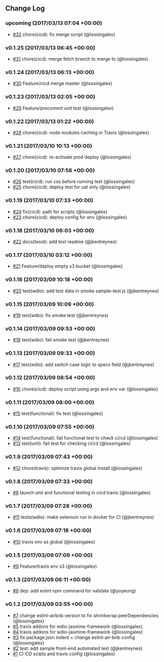 ## Change Log

### upcoming (2017/03/13 07:04 +00:00)
- [#32](https://github.com/GFG/gfg-gpe-frontend/pull/32) chore(cicd): fix merge script (@lossingalex)

### v0.1.25 (2017/03/13 06:45 +00:00)
- [#31](https://github.com/GFG/gfg-gpe-frontend/pull/31) chore(cicd): merge fetch branch to merge to (@lossingalex)

### v0.1.24 (2017/03/13 06:13 +00:00)
- [#30](https://github.com/GFG/gfg-gpe-frontend/pull/30) Feature/cicd merge master (@lossingalex)

### v0.1.23 (2017/03/13 02:05 +00:00)
- [#29](https://github.com/GFG/gfg-gpe-frontend/pull/29) Feature/precommit unit test (@lossingalex)

### v0.1.22 (2017/03/13 01:22 +00:00)
- [#28](https://github.com/GFG/gfg-gpe-frontend/pull/28) chore(cicd): node modules caching in Travis (@lossingalex)

### v0.1.21 (2017/03/10 10:13 +00:00)
- [#27](https://github.com/GFG/gfg-gpe-frontend/pull/27) chore(cicd): re-activate prod deploy (@lossingalex)

### v0.1.20 (2017/03/10 07:56 +00:00)
- [#26](https://github.com/GFG/gfg-gpe-frontend/pull/26) test(cicd): run css before running test (@lossingalex)
- [#25](https://github.com/GFG/gfg-gpe-frontend/pull/25) chore(cicd): deploy test for uat only (@lossingalex)

### v0.1.19 (2017/03/10 07:33 +00:00)
- [#24](https://github.com/GFG/gfg-gpe-frontend/pull/24) fix(cicd): path for scripts (@lossingalex)
- [#23](https://github.com/GFG/gfg-gpe-frontend/pull/23) chore(cicd): deploy config for env (@lossingalex)

### v0.1.18 (2017/03/10 06:03 +00:00)
- [#22](https://github.com/GFG/gfg-gpe-frontend/pull/22) docs(tesst): add test readme (@jkentreynes)

### v0.1.17 (2017/03/10 03:12 +00:00)
- [#21](https://github.com/GFG/gfg-gpe-frontend/pull/21) Feature/deploy empty s3 bucket (@lossingalex)

### v0.1.16 (2017/03/09 10:18 +00:00)
- [#20](https://github.com/GFG/gfg-gpe-frontend/pull/20) test(wdio): add test data in smoke sample-test.js (@jkentreynes)

### v0.1.15 (2017/03/09 10:09 +00:00)
- [#19](https://github.com/GFG/gfg-gpe-frontend/pull/19) test(wdio): fix smoke test (@jkentreynes)

### v0.1.14 (2017/03/09 09:53 +00:00)
- [#18](https://github.com/GFG/gfg-gpe-frontend/pull/18) test(wdio): fail smoke test (@jkentreynes)

### v0.1.13 (2017/03/09 09:33 +00:00)
- [#17](https://github.com/GFG/gfg-gpe-frontend/pull/17) test(wdio): add switch case logic to specs field (@jkentreynes)

### v0.1.12 (2017/03/09 08:54 +00:00)
- [#16](https://github.com/GFG/gfg-gpe-frontend/pull/16) chore(cicd): deploy script using args and env var (@lossingalex)

### v0.1.11 (2017/03/09 08:00 +00:00)
- [#15](https://github.com/GFG/gfg-gpe-frontend/pull/15) test(functional): fix test (@lossingalex)

### v0.1.10 (2017/03/09 07:55 +00:00)
- [#14](https://github.com/GFG/gfg-gpe-frontend/pull/14) test(functional): fail functional test to check ci/cd (@lossingalex)
- [#13](https://github.com/GFG/gfg-gpe-frontend/pull/13) test(unit): fail test for checking ci/cd (@lossingalex)

### v0.1.9 (2017/03/09 07:43 +00:00)
- [#12](https://github.com/GFG/gfg-gpe-frontend/pull/12) chore(travis): optimize travis global install (@lossingalex)

### v0.1.8 (2017/03/09 07:33 +00:00)
- [#8](https://github.com/GFG/gfg-gpe-frontend/pull/8) launch unit and functional testing in cicd travis (@lossingalex)

### v0.1.7 (2017/03/09 07:28 +00:00)
- [#11](https://github.com/GFG/gfg-gpe-frontend/pull/11) tests(wdio): make selenium run in docker for CI (@jkentreynes)

### v0.1.6 (2017/03/09 07:18 +00:00)
- [#10](https://github.com/GFG/gfg-gpe-frontend/pull/10) travis env as global (@lossingalex)

### v0.1.5 (2017/03/09 07:09 +00:00)
- [#9](https://github.com/GFG/gfg-gpe-frontend/pull/9) Feature/travis env s3 (@lossingalex)

### v0.1.3 (2017/03/09 06:11 +00:00)
- [#6](https://github.com/GFG/gfg-gpe-frontend/pull/6) dep<config>: add eslint npm command for validate (@yoyeung)

### v0.1.2 (2017/03/09 03:55 +00:00)
- [#7](https://github.com/GFG/gfg-gpe-frontend/pull/7) change eslint-airbnb version to fix shrinkwrap peerDependencies (@lossingalex)
- [#5](https://github.com/GFG/gfg-gpe-frontend/pull/5) travis addons for wdio-jasmine-framework (@lossingalex)
- [#4](https://github.com/GFG/gfg-gpe-frontend/pull/4) travis addons for wdio-jasmine-framework (@lossingalex)
- [#3](https://github.com/GFG/gfg-gpe-frontend/pull/3) fix package.json indent + change eslint-air-bnb config (@lossingalex)
- [#2](https://github.com/GFG/gfg-gpe-frontend/pull/2) test: add sample front-end automated test (@jkentreynes)
- [#1](https://github.com/GFG/gfg-gpe-frontend/pull/1) CI-CD scipts and travis config (@lossingalex)